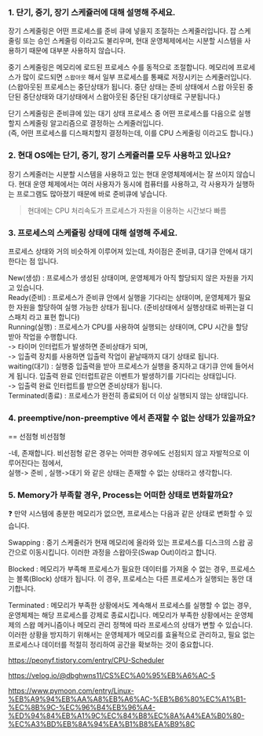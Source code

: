 ### 1. 단기, 중기, 장기 스케쥴러에 대해 설명해 주세요.

장기 스케줄링은 어떤 프로세스를 준비 큐에 넣을지 조절하는 스케줄러입니다. 
잡 스케줄링 또는 승인 스케줄링 이라고도 불리우며, 현대 운영체제에서는 시분할 시스템을 사용하기 때문에 대부분 사용하지 않습니다.  
  
중기 스케줄링은 메모리에 로드된 프로세스 수를 동적으로 조절합니다. 메모리에 프로세스가 많이 로드되면 `스왑아웃` 해서 일부 프로세스를 통째로 저장시키는 스케줄러입니다.  
(스왑아웃된 프로세스는 중단상태가 됩니다. 중단 상태는 준비 상태에서 스왑 아웃된 중단된 중단상태와 대기상태에서 스왑아웃된 중단된 대기상태로 구분됩니다.)
  
단기 스케줄링은 준비큐에 있는 대기 상태 프로세스 중 어떤 프로세스를 다음으로 실행할지 스케줄링 알고리즘으로 결정하는 스케줄러입니다.  
(즉, 어떤 프로세스를 디스패치할지 결정하는데, 이를 CPU 스케줄링 이라고도 합니다.)

### 2. 현대 OS에는 단기, 중기, 장기 스케쥴러를 모두 사용하고 있나요?

장기 스케줄러는 시분할 시스템을 사용하고 있는 현대 운영체제에서는 잘 쓰이지 않습니다.
현대 운영 체제에서는 여러 사용자가 동시에 컴퓨터를 사용하고, 각 사용자가 실행하는 프로그램도 많아졌기 때문에 바로 준비큐에 넣습니다.

> 현대에는 CPU 처리속도가 프로세스가 자원을 이용하는 시간보다 빠름

### 3. 프로세스의 스케쥴링 상태에 대해 설명해 주세요.

프로세스 상태와 거의 비슷하게 이루어져 있는데, 차이점은 준비큐, 대기큐 안에서 대기한다는 점 입니다.

New(생성) : 프로세스가 생성된 상태이며, 운영체제가 아직 할당되지 않은 자원을 가지고 있습니다.  
Ready(준비) : 프로세스가 준비큐 안에서 실행을 기다리는 상태이며, 운영체제가 필요한 자원을 할당하여 실행 가능한 상태가 됩니다. (준비상태에서 실행상태로 바뀌는걸 디스패치 라고 표현 합니다)  
Running(실행) : 프로세스가 CPU를 사용하여 실행되는 상태이며, CPU 시간을 할당 받아 작업을 수행합니다.  
-> 타이머 인터럽트가 발생하면 준비상태가 되며,    
-> 입출력 장치를 사용하면 입출력 작업이 끝날때까지 대기 상태로 됩니다.   
waiting(대기) : 실행중 입출력을 받아 프로세스가 실행을 중지하고 대기큐 안에 들어서게 됩니다. 입출력 완료 인터럽트같은 이벤트가 발생하기를 기다리는 상태입니다.  
-> 입출력 완료 인터럽트를 받으면 준비상태가 됩니다.  
Terminated(종료) : 프로세스가 완전히 종료되어 더 이상 실행되지 않는 상태입니다.  

### 4. preemptive/non-preemptive 에서 존재할 수 없는 상태가 있을까요?

== 선점형 비선점형 

-네, 존재합니다. 비선점형 같은 경우는 어떠한 경우에도 선점되지 않고 자발적으로 이루어진다는 점에서,  
실행-> 준비 , 실행->대기 와 같은 상태는 존재할 수 없는 상태라고 생각합니다.


### 5. Memory가 부족할 경우, Process는 어떠한 상태로 변화할까요?
❓
만약 시스템에 충분한 메모리가 없으면, 프로세스는 다음과 같은 상태로 변화할 수 있습니다.

Swapping : 중기 스케줄러가 현재 메모리에 올라와 있는 프로세스를 디스크의 스왑 공간으로 이동시킵니다. 
이러한 과정을 스왑아웃(Swap Out)이라고 합니다.

Blocked : 메모리가 부족해 프로세스가 필요한 데이터를 가져올 수 없는 경우, 
프로세스는 블록(Block) 상태가 됩니다. 이 경우, 프로세스는 다른 프로세스가 실행되는 동안 대기합니다.

Terminated : 메모리가 부족한 상황에서도 계속해서 프로세스를 실행할 수 없는 경우, 운영체제는 해당 프로세스를 강제로 종료시킵니다.
메모리가 부족한 상황에서는 운영체제의 스왑 메커니즘이나 메모리 관리 정책에 따라 프로세스의 상태가 변할 수 있습니다. 
이러한 상황을 방지하기 위해서는 운영체제가 메모리를 효율적으로 관리하고, 필요 없는 프로세스나 데이터를 적절히 정리하여 공간을 확보하는 것이 중요합니다.

https://peonyf.tistory.com/entry/CPU-Scheduler

https://velog.io/@dbghwns11/CS%EC%A0%95%EB%A6%AC-5

https://www.pymoon.com/entry/Linux-%EB%A9%94%EB%AA%A8%EB%A6%AC-%EB%B6%80%EC%A1%B1-%EC%8B%9C-%EC%96%B4%EB%96%A4-%ED%94%84%EB%A1%9C%EC%84%B8%EC%8A%A4%EA%B0%80-%EC%A3%BD%EB%8A%94%EA%B1%B8%EA%B9%8C